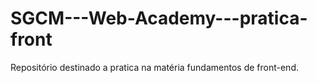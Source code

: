 # SGCM---Web-Academy---pratica-front
Repositório destinado a pratica na matéria fundamentos de front-end.
